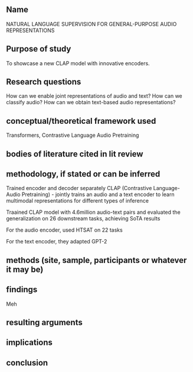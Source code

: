 
## Name
NATURAL LANGUAGE SUPERVISION FOR GENERAL-PURPOSE AUDIO
REPRESENTATIONS
## Purpose of study
To showcase a new CLAP model with innovative encoders.
## Research questions
How can we enable joint representations of audio and text?
How can we classify audio?
How can we obtain text-based audio representations?
## conceptual/theoretical framework used
Transformers, Contrastive Language Audio Pretraining
## bodies of literature cited in lit review
## methodology, if stated or can be inferred
Trained encoder and decoder separately
CLAP (Contrastive Language-Audio Pretraining) - jointly trains an audio and a text encoder to learn multimodal representations for different types of inference

Traained CLAP model with 4.6million audio-text pairs and evaluated the generalization on 26 downstream tasks, achieving SoTA results

For the audio encoder, used HTSAT on 22 tasks 

For the text encoder, they adapted GPT-2

## methods (site, sample, participants or whatever it may be)
## findings
Meh
## resulting arguments
## implications
## conclusion

